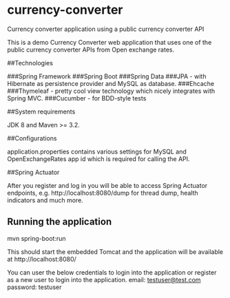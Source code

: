 # currency-converter
Currency converter application using a public currency converter API 

This is a demo Currency Converter web application that uses one of the public currency converter APIs from Open exchange rates.

##Technologies

###Spring Framework
###Spring Boot 
###Spring Data
###JPA - with Hibernate as persistence provider and MySQL as database.
###Ehcache 
###Thymeleaf - pretty cool view technology which nicely integrates with Spring MVC. 
###Cucumber - for BDD-style tests

##System requirements

JDK 8 and Maven >= 3.2.

##Configurations

application.properties contains various settings for MySQL and OpenExchangeRates app id which is required for calling the API. 

##Spring Actuator

After you register and log in you will be able to access Spring Actuator endpoints, e.g. http://localhost:8080/dump for thread dump, health indicators and much more.

## Running the application

mvn spring-boot:run

This should start the embedded Tomcat and the application will be available at http://localhost:8080/

You can user the below credentials to login into the application or register as a new user to login into the application.
email:    testuser@test.com
password: testuser
